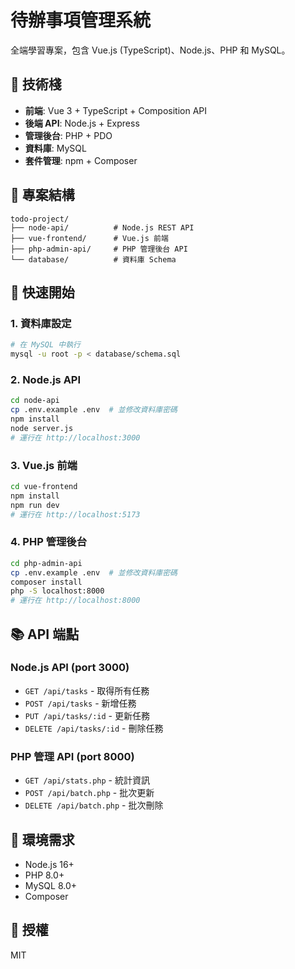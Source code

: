 # 待辦事項管理系統

全端學習專案，包含 Vue.js (TypeScript)、Node.js、PHP 和 MySQL。

## 🎯 技術棧

- **前端**: Vue 3 + TypeScript + Composition API
- **後端 API**: Node.js + Express
- **管理後台**: PHP + PDO
- **資料庫**: MySQL
- **套件管理**: npm + Composer

## 📁 專案結構
```
todo-project/
├── node-api/          # Node.js REST API
├── vue-frontend/      # Vue.js 前端
├── php-admin-api/     # PHP 管理後台 API
└── database/          # 資料庫 Schema
```

## 🚀 快速開始

### 1. 資料庫設定
```bash
# 在 MySQL 中執行
mysql -u root -p < database/schema.sql
```

### 2. Node.js API
```bash
cd node-api
cp .env.example .env  # 並修改資料庫密碼
npm install
node server.js
# 運行在 http://localhost:3000
```

### 3. Vue.js 前端
```bash
cd vue-frontend
npm install
npm run dev
# 運行在 http://localhost:5173
```

### 4. PHP 管理後台
```bash
cd php-admin-api
cp .env.example .env  # 並修改資料庫密碼
composer install
php -S localhost:8000
# 運行在 http://localhost:8000
```

## 📚 API 端點

### Node.js API (port 3000)
- `GET /api/tasks` - 取得所有任務
- `POST /api/tasks` - 新增任務
- `PUT /api/tasks/:id` - 更新任務
- `DELETE /api/tasks/:id` - 刪除任務

### PHP 管理 API (port 8000)
- `GET /api/stats.php` - 統計資訊
- `POST /api/batch.php` - 批次更新
- `DELETE /api/batch.php` - 批次刪除

## 🔧 環境需求

- Node.js 16+
- PHP 8.0+
- MySQL 8.0+
- Composer

## 📝 授權

MIT